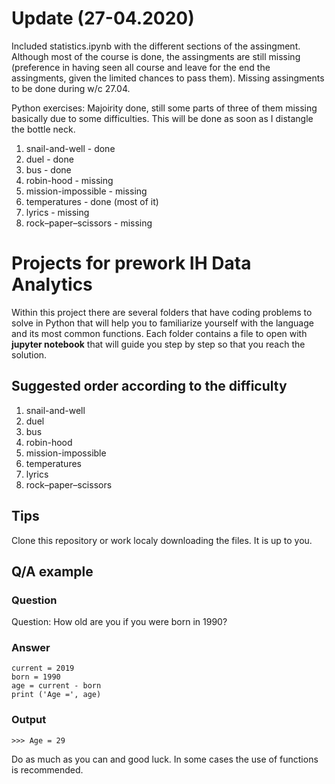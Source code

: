 # Update (27-04.2020)

Included statistics.ipynb with the different sections of the assingment. Although most of the course is done, the assingments are still missing (preference in having seen all course and leave for the end the assingments, given the limited chances to pass them). Missing assingments to be done during w/c 27.04. 

Python exercises: Majoirity done, still some parts of three of them missing basically due to some difficulties. This will be done as soon as I distangle the bottle neck. 

1. snail-and-well - done
2. duel - done
3. bus - done
4. robin-hood - missing
5. mission-impossible - missing
6. temperatures - done (most of it)
7. lyrics - missing
8. rock–paper–scissors - missing

# Projects for prework IH Data Analytics
Within this project there are several folders that have coding problems to solve in Python that will help you to familiarize yourself with the language and its most common functions. Each folder contains a file to open with **jupyter notebook** that will guide you step by step so that you reach the solution.

## Suggested order according to the difficulty

1. snail-and-well
2. duel
3. bus
4. robin-hood
5. mission-impossible
6. temperatures
7. lyrics
8. rock–paper–scissors


## Tips

Clone this repository or work localy downloading the files. It is up to you.

## Q/A example

### Question

Question: How old are you if you were born in 1990?

### Answer
```
current = 2019
born = 1990
age = current - born
print ('Age =', age)
```
### Output
```
>>> Age = 29
```

Do as much as you can and good luck. In some cases the use of functions is recommended. 

